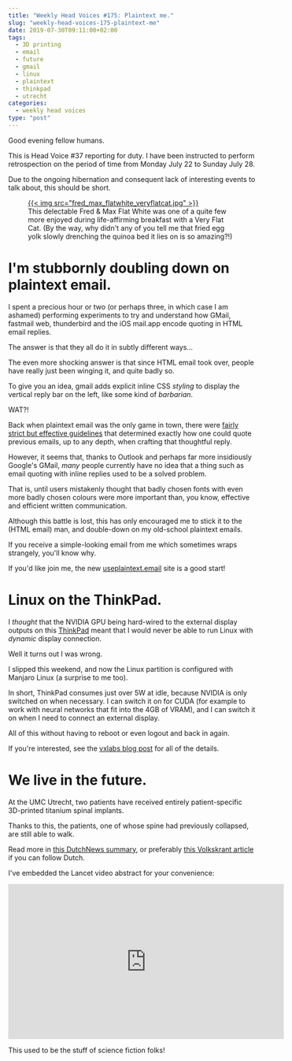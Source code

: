 ```yaml
---
title: "Weekly Head Voices #175: Plaintext me."
slug: "weekly-head-voices-175-plaintext-me"
date: 2019-07-30T09:11:00+02:00
tags:
  - 3D printing
  - email
  - future
  - gmail
  - linux
  - plaintext
  - thinkpad
  - utrecht
categories:
  - weekly head voices
type: "post"
---
```


Good evening fellow humans.

This is Head Voice #37 reporting for duty. I have been instructed to perform
retrospection on the period of time from Monday July 22 to Sunday July 28.

Due to the ongoing hibernation and consequent lack of interesting events to
talk about, this should be short.

<figure>
<a href="fred_max_flatwhite_veryflatcat.jpg">
{{< img src="fred_max_flatwhite_veryflatcat.jpg" >}}
</a>
<figcaption>
This delectable Fred & Max Flat White was one of a quite few more enjoyed
during life-affirming breakfast with a Very Flat Cat. (By the way, why didn't
any of you tell me that fried egg yolk slowly drenching the quinoa bed it lies
on is so amazing?!)
</figcaption>
</figure>

# I'm stubbornly doubling down on plaintext email.

I spent a precious hour or two (or perhaps three, in which case I am ashamed)
performing experiments to try and understand how GMail, fastmail web,
thunderbird and the iOS mail.app encode quoting in HTML email replies.

The answer is that they all do it in subtly different ways...

The even more shocking answer is that since HTML email took over, people have
really just been winging it, and quite badly so.

To give you an idea, gmail adds explicit inline CSS *styling* to display the
vertical reply bar on the left, like some kind of *barbarian*.

WAT?!

Back when plaintext email was the only game in town, there were [fairly strict
but effective guidelines](https://en.wikipedia.org/wiki/Posting_style) that
determined exactly how one could quote previous emails, up to any depth, when
crafting that thoughtful reply.

However, it seems that, thanks to Outlook and perhaps far more insidiously
Google's GMail, *many* people currently have no idea that a thing such as email
quoting with inline replies used to be a solved problem.

That is, until users mistakenly thought that badly chosen fonts with even more
badly chosen colours were more important than, you know, effective and
efficient written communication.

Although this battle is lost, this has only encouraged me to stick it to the
(HTML email) man, and double-down on my old-school plaintext emails.

If you receive a simple-looking email from me which sometimes wraps strangely,
you'll know why.

If you'd like join me, the new
[useplaintext.email](https://useplaintext.email/) site is a good start!

# Linux on the ThinkPad.

I *thought* that the NVIDIA GPU being hard-wired to the external display
outputs on this [ThinkPad](/2019/04/27/new-laptop-2019/) meant that I would
never be able to run Linux with *dynamic* display connection.

Well it turns out I was wrong.

I slipped this weekend, and now the Linux partition is configured with Manjaro
Linux (a surprise to me too).

In short, ThinkPad consumes just over 5W at idle, because NVIDIA is only
switched on when necessary. I can switch it on for CUDA (for example to work
with neural networks that fit into the 4GB of VRAM), and I can switch it on
when I need to connect an external display.

All of this without having to reboot or even logout and back in again.

If you're interested, see the [vxlabs blog
post](https://vxlabs.com/2019/07/28/manjaro-bumblebee-thinkpad-x1-extreme-2019/)
for all of the details.

# We live in the future.

At the UMC Utrecht, two patients have received entirely patient-specific
3D-printed titanium spinal implants.

Thanks to this, the patients, one of whose spine had previously collapsed, are
still able to walk.

Read more in [this DutchNews
summary](https://www.dutchnews.nl/news/2019/07/teenager-can-walk-again-thanks-to-dutch-3d-printed-spinal-implant/),
or preferably [this Volkskrant
article](https://www.volkskrant.nl/wetenschap/implantaten-uit-de-3d-printer-laten-utrechtse-patient-weer-lopen~bab3372e/)
if you can follow Dutch.

I've embedded the Lancet video abstract for your convenience:

<iframe width="560" height="315"
src="https://www.youtube-nocookie.com/embed/3gxiDo3ac0k" frameborder="0"
allow="accelerometer; autoplay; encrypted-media; gyroscope; picture-in-picture"
allowfullscreen></iframe>

This used to be the stuff of science fiction folks!
